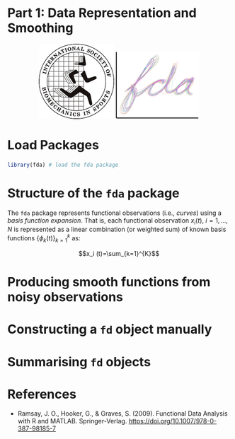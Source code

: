 Part 1: Data Representation and Smoothing
================

<center>

![](../logo/isbs-logo.png) ![](../logo/fda-logo.png)

</center>

# Load Packages

``` r
library(fda) # load the fda package
```

# Structure of the `fda` package

The `fda` package represents functional observations (i.e., *curves*)
using a *basis function expansion*. That is, each functional observation
$x_i(t), \ i = 1, \dots, N$ is represented as a linear combination (or
weighted sum) of known basis functions $\{\phi_k(t)\}_{k=1}^k$ as:

$$x_i (t)=\sum_{k=1}^{K}$$

# Producing smooth functions from noisy observations

# Constructing a `fd` object manually

# Summarising `fd` objects

# References

- Ramsay, J. O., Hooker, G., & Graves, S. (2009). Functional Data
  Analysis with R and MATLAB. Springer-Verlag.
  <https://doi.org/10.1007/978-0-387-98185-7>
